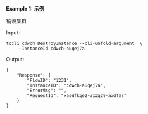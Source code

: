 **Example 1: 示例**

销毁集群

Input: 

```
tccli cdwch DestroyInstance --cli-unfold-argument  \
    --InstanceId cdwch-auqej7a
```

Output: 
```
{
    "Response": {
        "FlowID": "1231",
        "InstanceID": "cdwch-auqej7a",
        "ErrorMsg": "",
        "RequestId": "xasdfkqe2-a12q29-axdfas"
    }
}
```

